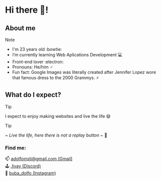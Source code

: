 # Hi there 👋!

## About me
> [!NOTE]
> + I'm 23 years old :bowtie:
> + I’m currently learning Web Aplications Development 💻
> + Front-end lover :electron:
> + Pronouns: He/him ♂️
> + Fun fact: Google Images was literally created after Jennifer Lopez wore that famous dress to the 2000 Grammys. ⚡

## What do I expect?
> [!TIP]
> I expect to enjoy making websites and live the life 😄

> [!TIP]
> ~ *Live the life, here there is not a replay button* ~ 💠

### Find me:
📫 [adolfoinsti@gmail.com (Gmail)](mailto:adolfoinsti@gmail.com)  
🕹️ [.livay (Discord)](https://discord.com/)  
📸 [buba_dolfo (Instagram)](https://www.instagram.com/)
